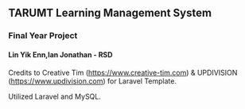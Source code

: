 ## TARUMT Learning Management System
### Final Year Project
#### Lin Yik Enn,Ian Jonathan - RSD

Credits to Creative Tim (https://www.creative-tim.com) & UPDIVISION (https://www.updivision.com) for Laravel Template.

Utilized Laravel and MySQL.
